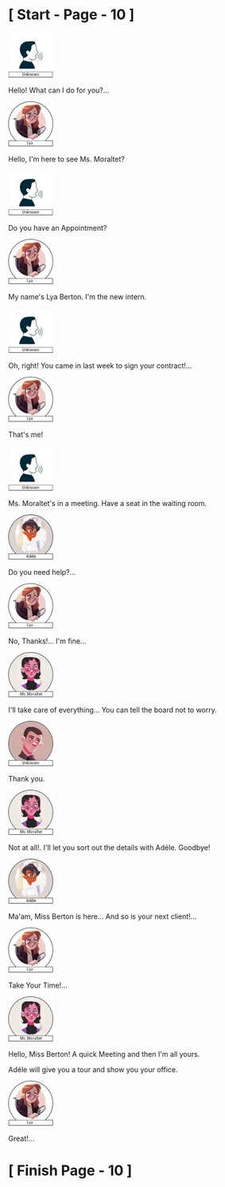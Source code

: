 #						 [ Start - Page - 10 ]

![](images/unknown-1.png)

Hello! What can I do for you?...

![](images/Lya-01.png)

Hello, I'm here to see Ms. Moraltet?

![](images/unknown-1.png)

Do you have an Appointment?

![](images/Lya-01.png)

My name's Lya Berton.
I'm the new intern.

![](images/unknown-1.png)

Oh, right! You came in last week to sign your contract!...

![](images/Lya-01.png)

That's me!

![](images/unknown-1.png)

Ms. Moraltet's in a meeting. Have a seat in the waiting room.

![](images/adele-1.png)

Do you need help?...

![](images/Lya-01.png)

No, Thanks!... I'm fine...

![](images/Mss.Moraltet-1.png)

I'll take care of everything... You can tell the board not to worry.

![](images/uknown-image-2.png)

Thank you.

![](images/Mss.Moraltet-1.png)

Not at all!. I'll let you sort out the details with Adéle. Goodbye!

![](images/adele-1.png)

Ma'am, Miss Berton is here...
And so is your next client!...

![](images/Lya-01.png)

Take Your Time!...

![](images/Mss.Moraltet-1.png)

Hello, Miss Berton! A quick Meeting and then I'm all yours.

Adéle will give you a tour and show you your office.

![](images/Lya-01.png)

Great!...


#					            [  Finish Page - 10  ]
